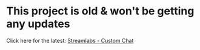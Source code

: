 # This project is old & won't be getting any updates

Click here for the latest: [Streamlabs - Custom Chat](https://github.com/makakiyoAnju/streamlabs-custom-chat)
